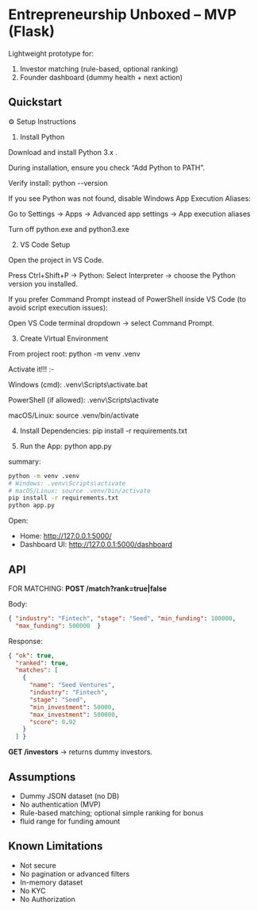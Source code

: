 
# Entrepreneurship Unboxed – MVP (Flask)

Lightweight prototype for:
1) Investor matching (rule-based, optional ranking)
2) Founder dashboard (dummy health + next action)

## Quickstart

⚙️ Setup Instructions
1. Install Python

Download and install Python 3.x
.

During installation, ensure you check “Add Python to PATH”.

Verify install:
python --version

If you see Python was not found, disable Windows App Execution Aliases:

Go to Settings → Apps → Advanced app settings → App execution aliases

Turn off python.exe and python3.exe

2. VS Code Setup

Open the project in VS Code.

Press Ctrl+Shift+P → Python: Select Interpreter → choose the Python version you installed.

If you prefer Command Prompt instead of PowerShell inside VS Code (to avoid script execution issues):

Open VS Code terminal dropdown → select Command Prompt.

3. Create Virtual Environment

From project root:
python -m venv .venv


Activate it!!! :-

Windows (cmd):
.venv\Scripts\activate.bat


PowerShell (if allowed):
.venv\Scripts\activate


macOS/Linux:
source .venv/bin/activate

4. Install Dependencies:
pip install -r requirements.txt

5. Run the App:
python app.py

summary: 
```bash
python -m venv .venv
# Windows: .venv\Scripts\activate
# macOS/Linux: source .venv/bin/activate
pip install -r requirements.txt
python app.py
```

Open:
- Home: http://127.0.0.1:5000/
- Dashboard UI: http://127.0.0.1:5000/dashboard

## API
FOR MATCHING:
**POST /match?rank=true|false**

Body:
```json
{ "industry": "Fintech", "stage": "Seed", "min_funding": 100000, 
  "max_funding": 500000  }
```

Response:
```json
{ "ok": true,
  "ranked": true,
  "matches": [
    {
      "name": "Seed Ventures",
      "industry": "Fintech",
      "stage": "Seed",
      "min_investment": 50000,
      "max_investment": 500000,
      "score": 0.92
    }
  ] }
```

**GET /investors** → returns dummy investors.

## Assumptions
- Dummy JSON dataset (no DB)
- No authentication (MVP)
- Rule-based matching; optional simple ranking for bonus
- fluid range for funding amount

## Known Limitations
- Not secure
- No pagination or advanced filters
- In-memory dataset
- No KYC 
- No Authorization

